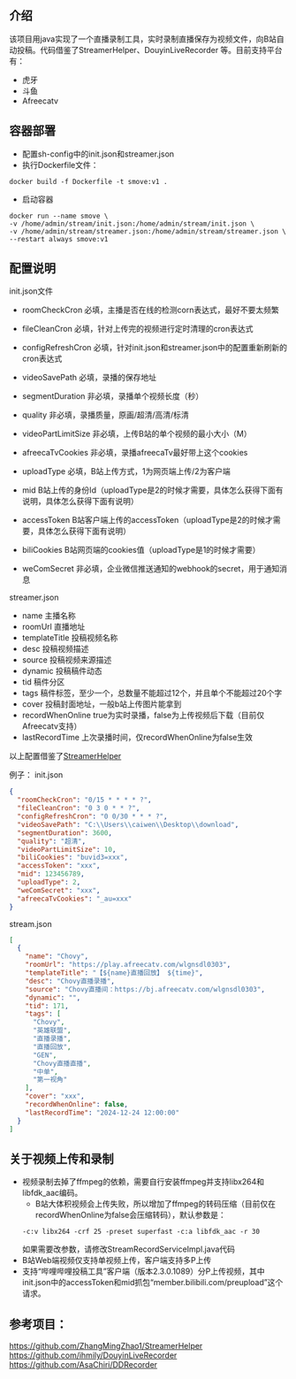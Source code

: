 
## 介绍
该项目用java实现了一个直播录制工具，实时录制直播保存为视频文件，向B站自动投稿。代码借鉴了StreamerHelper、DouyinLiveRecorder
等。目前支持平台有：
- 虎牙
- 斗鱼
- Afreecatv

## 容器部署
- 配置sh-config中的init.json和streamer.json
- 执行Dockerfile文件：
```shell
docker build -f Dockerfile -t smove:v1 .
```

- 启动容器
```shell
docker run --name smove \
-v /home/admin/stream/init.json:/home/admin/stream/init.json \
-v /home/admin/stream/streamer.json:/home/admin/stream/streamer.json \
--restart always smove:v1
```

## 配置说明
init.json文件
- roomCheckCron 必填，主播是否在线的检测corn表达式，最好不要太频繁
- fileCleanCron 必填，针对上传完的视频进行定时清理的cron表达式
- configRefreshCron 必填，针对init.json和streamer.json中的配置重新刷新的cron表达式
- videoSavePath 必填，录播的保存地址
- segmentDuration 非必填，录播单个视频长度（秒）
- quality 非必填，录播质量，原画/超清/高清/标清
- videoPartLimitSize 非必填，上传B站的单个视频的最小大小（M）

- afreecaTvCookies 非必填，录播afreecaTv最好带上这个cookies

- uploadType 必填，B站上传方式，1为网页端上传/2为客户端
- mid B站上传的身份Id（uploadType是2的时候才需要，具体怎么获得下面有说明，具体怎么获得下面有说明）
- accessToken B站客户端上传的accessToken（uploadType是2的时候才需要，具体怎么获得下面有说明）
- biliCookies B站网页端的cookies值（uploadType是1的时候才需要）

- weComSecret 非必填，企业微信推送通知的webhook的secret，用于通知消息

streamer.json

- name 主播名称
- roomUrl 直播地址
- templateTitle 投稿视频名称
- desc 投稿视频描述
- source 投稿视频来源描述
- dynamic 投稿稿件动态
- tid 稿件分区
- tags 稿件标签，至少一个，总数量不能超过12个，并且单个不能超过20个字
- cover 投稿封面地址，一般b站上传图片能拿到
- recordWhenOnline true为实时录播，false为上传视频后下载（目前仅Afreecatv支持）
- lastRecordTime 上次录播时间，仅recordWhenOnline为false生效

以上配置借鉴了[StreamerHelper](https://github.com/ZhangMingZhao1/StreamerHelper)

例子：
init.json

```json
{
  "roomCheckCron": "0/15 * * * * ?",
  "fileCleanCron": "0 3 0 * * ?",
  "configRefreshCron": "0 0/30 * * * ?",
  "videoSavePath": "C:\\Users\\caiwen\\Desktop\\download",
  "segmentDuration": 3600,
  "quality": "超清",
  "videoPartLimitSize": 10,
  "biliCookies": "buvid3=xxx",
  "accessToken": "xxx",
  "mid": 123456789,
  "uploadType": 2,
  "weComSecret": "xxx",
  "afreecaTvCookies": "_au=xxx"
}

```

stream.json

```json
[
  {
    "name": "Chovy",
    "roomUrl": "https://play.afreecatv.com/wlgnsdl0303",
    "templateTitle": "【${name}直播回放】 ${time}",
    "desc": "Chovy直播录播",
    "source": "Chovy直播间：https://bj.afreecatv.com/wlgnsdl0303",
    "dynamic": "",
    "tid": 171,
    "tags": [
      "Chovy",
      "英雄联盟",
      "直播录播",
      "直播回放",
      "GEN",
      "Chovy直播直播",
      "中单",
      "第一视角"
    ],
    "cover": "xxx",
    "recordWhenOnline": false,
    "lastRecordTime": "2024-12-24 12:00:00"
  }
]
```

## 关于视频上传和录制

- 视频录制去掉了ffmpeg的依赖，需要自行安装ffmpeg并支持libx264和libfdk_aac编码。
    - B站大体积视频会上传失败，所以增加了ffmpeg的转码压缩（目前仅在recordWhenOnline为false会压缩转码），默认参数是：
  ```text
  -c:v libx264 -crf 25 -preset superfast -c:a libfdk_aac -r 30
  ```
  如果需要改参数，请修改StreamRecordServiceImpl.java代码
- B站Web端视频仅支持单视频上传，客户端支持多P上传
- 支持“哔哩哔哩投稿工具”客户端（版本2.3.0.1089）分P上传视频，其中init.json中的accessToken和mid抓包“member.bilibili.com/preupload”这个请求。

## 参考项目：
https://github.com/ZhangMingZhao1/StreamerHelper
https://github.com/ihmily/DouyinLiveRecorder
https://github.com/AsaChiri/DDRecorder